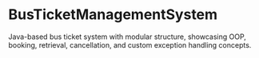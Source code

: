 # BusTicketManagementSystem
 Java-based bus ticket system with modular structure, showcasing OOP, booking, retrieval, cancellation, and custom exception handling concepts.
